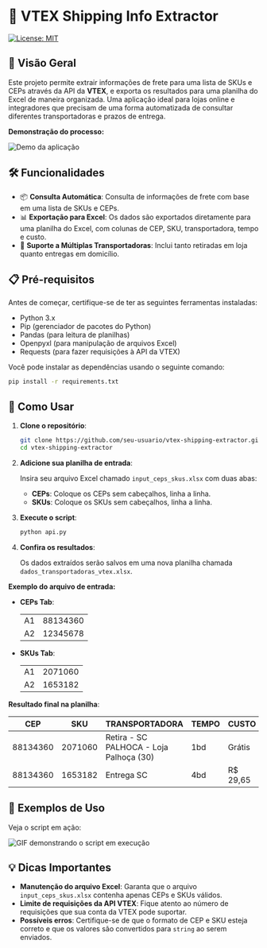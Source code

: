 # 🚀 VTEX Shipping Info Extractor

[![License: MIT](https://img.shields.io/badge/License-MIT-blue.svg)](LICENSE)

## 🎯 Visão Geral

Este projeto permite extrair informações de frete para uma lista de SKUs e CEPs através da API da **VTEX**, e exporta os resultados para uma planilha do Excel de maneira organizada. Uma aplicação ideal para lojas online e integradores que precisam de uma forma automatizada de consultar diferentes transportadoras e prazos de entrega.

**Demonstração do processo:**

![Demo da aplicação](insira-seu-gif-aqui.gif)

## 🛠️ Funcionalidades

- 📦 **Consulta Automática**: Consulta de informações de frete com base em uma lista de SKUs e CEPs.
- 📊 **Exportação para Excel**: Os dados são exportados diretamente para uma planilha do Excel, com colunas de CEP, SKU, transportadora, tempo e custo.
- 🚚 **Suporte a Múltiplas Transportadoras**: Inclui tanto retiradas em loja quanto entregas em domicílio.

## 📋 Pré-requisitos

Antes de começar, certifique-se de ter as seguintes ferramentas instaladas:

- Python 3.x
- Pip (gerenciador de pacotes do Python)
- Pandas (para leitura de planilhas)
- Openpyxl (para manipulação de arquivos Excel)
- Requests (para fazer requisições à API da VTEX)

Você pode instalar as dependências usando o seguinte comando:

```bash
pip install -r requirements.txt
```

## 🚀 Como Usar

1. **Clone o repositório**:
   
   ```bash
   git clone https://github.com/seu-usuario/vtex-shipping-extractor.git
   cd vtex-shipping-extractor
   ```

2. **Adicione sua planilha de entrada**:
   
   Insira seu arquivo Excel chamado `input_ceps_skus.xlsx` com duas abas:
   - **CEPs**: Coloque os CEPs sem cabeçalhos, linha a linha.
   - **SKUs**: Coloque os SKUs sem cabeçalhos, linha a linha.

3. **Execute o script**:

   ```bash
   python api.py
   ```

4. **Confira os resultados**:

   Os dados extraídos serão salvos em uma nova planilha chamada `dados_transportadoras_vtex.xlsx`.

**Exemplo do arquivo de entrada:**

- **CEPs Tab**:

   |    |     |
   |----|-----|
   | A1 | 88134360 |
   | A2 | 12345678 |

- **SKUs Tab**:

   |    |     |
   |----|-----|
   | A1 | 2071060 |
   | A2 | 1653182 |

**Resultado final na planilha**:

| CEP       | SKU     | TRANSPORTADORA                         | TEMPO  | CUSTO   |
|-----------|---------|----------------------------------------|--------|---------|
| 88134360  | 2071060 | Retira - SC PALHOCA - Loja Palhoça (30) | 1bd    | Grátis  |
| 88134360  | 1653182 | Entrega SC                             | 4bd    | R$ 29,65|

## 🎥 Exemplos de Uso

Veja o script em ação:

![GIF demonstrando o script em execução](insira-seu-gif-aqui.gif)

## 💡 Dicas Importantes

- **Manutenção do arquivo Excel**: Garanta que o arquivo `input_ceps_skus.xlsx` contenha apenas CEPs e SKUs válidos.
- **Limite de requisições da API VTEX**: Fique atento ao número de requisições que sua conta da VTEX pode suportar.
- **Possíveis erros**: Certifique-se de que o formato de CEP e SKU esteja correto e que os valores são convertidos para `string` ao serem enviados.